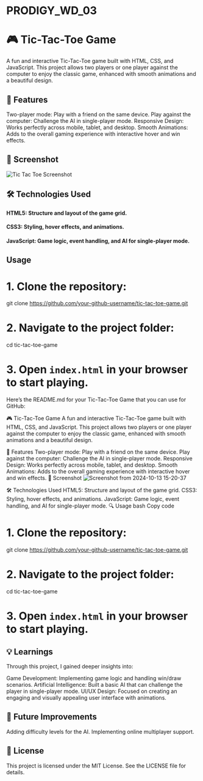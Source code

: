 # PRODIGY_WD_03

# 🎮 Tic-Tac-Toe Game
A fun and interactive Tic-Tac-Toe game built with HTML, CSS, and JavaScript. This project allows two players or one player against the computer to enjoy the classic game, enhanced with smooth animations and a beautiful design.

## 🚀 Features
Two-player mode: Play with a friend on the same device.
Play against the computer: Challenge the AI in single-player mode.
Responsive Design: Works perfectly across mobile, tablet, and desktop.
Smooth Animations: Adds to the overall gaming experience with interactive hover and win effects.
## 📸 Screenshot
![Tic Tac Toe Screenshot](Screenshot.png)

## 🛠️ Technologies Used
#### HTML5: Structure and layout of the game grid.
#### CSS3: Styling, hover effects, and animations.
#### JavaScript: Game logic, event handling, and AI for single-player mode.

## Usage 
# 1. Clone the repository:
git clone https://github.com/your-github-username/tic-tac-toe-game.git

# 2. Navigate to the project folder:
cd tic-tac-toe-game

# 3. Open `index.html` in your browser to start playing.


Here’s the README.md for your Tic-Tac-Toe Game that you can use for GitHub:

🎮 Tic-Tac-Toe Game
A fun and interactive Tic-Tac-Toe game built with HTML, CSS, and JavaScript. This project allows two players or one player against the computer to enjoy the classic game, enhanced with smooth animations and a beautiful design.

🚀 Features
Two-player mode: Play with a friend on the same device.
Play against the computer: Challenge the AI in single-player mode.
Responsive Design: Works perfectly across mobile, tablet, and desktop.
Smooth Animations: Adds to the overall gaming experience with interactive hover and win effects.
📸 Screenshot
![Screenshot from 2024-10-13 15-20-37](https://github.com/user-attachments/assets/ad6c67de-3615-49ce-a501-dc34e8998d67)


🛠️ Technologies Used
HTML5: Structure and layout of the game grid.
CSS3: Styling, hover effects, and animations.
JavaScript: Game logic, event handling, and AI for single-player mode.
🔍 Usage
bash
Copy code
# 1. Clone the repository:
git clone https://github.com/your-github-username/tic-tac-toe-game.git

# 2. Navigate to the project folder:
cd tic-tac-toe-game

# 3. Open `index.html` in your browser to start playing.
## 💡 Learnings
Through this project, I gained deeper insights into:

Game Development: Implementing game logic and handling win/draw scenarios.
Artificial Intelligence: Built a basic AI that can challenge the player in single-player mode.
UI/UX Design: Focused on creating an engaging and visually appealing user interface with animations.
## 🎨 Future Improvements
Adding difficulty levels for the AI.
Implementing online multiplayer support.
## 📝 License
This project is licensed under the MIT License. See the LICENSE file for details.

